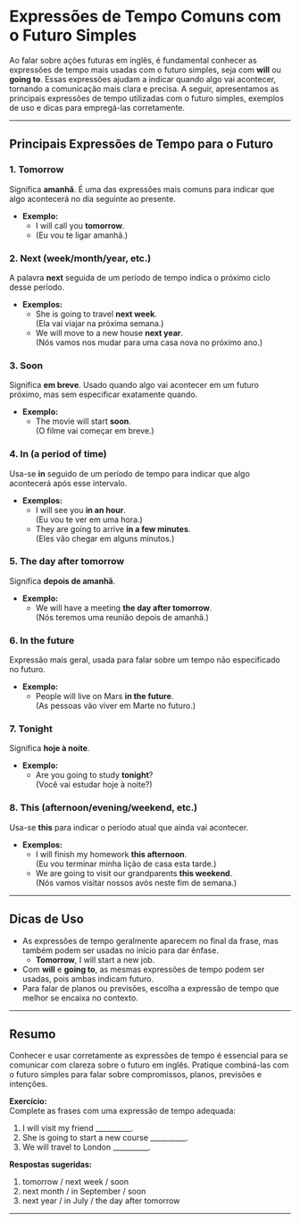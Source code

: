 
# Expressões de Tempo Comuns com o Futuro Simples

Ao falar sobre ações futuras em inglês, é fundamental conhecer as expressões de tempo mais usadas com o futuro simples, seja com **will** ou **going to**. Essas expressões ajudam a indicar quando algo vai acontecer, tornando a comunicação mais clara e precisa. A seguir, apresentamos as principais expressões de tempo utilizadas com o futuro simples, exemplos de uso e dicas para empregá-las corretamente.

---

## Principais Expressões de Tempo para o Futuro

### 1. **Tomorrow**  
Significa **amanhã**. É uma das expressões mais comuns para indicar que algo acontecerá no dia seguinte ao presente.

- **Exemplo:**  
  - I will call you **tomorrow**.  
  - (Eu vou te ligar amanhã.)

### 2. **Next (week/month/year, etc.)**  
A palavra **next** seguida de um período de tempo indica o próximo ciclo desse período.

- **Exemplos:**  
  - She is going to travel **next week**.  
    (Ela vai viajar na próxima semana.)
  - We will move to a new house **next year**.  
    (Nós vamos nos mudar para uma casa nova no próximo ano.)

### 3. **Soon**  
Significa **em breve**. Usado quando algo vai acontecer em um futuro próximo, mas sem especificar exatamente quando.

- **Exemplo:**  
  - The movie will start **soon**.  
    (O filme vai começar em breve.)

### 4. **In (a period of time)**  
Usa-se **in** seguido de um período de tempo para indicar que algo acontecerá após esse intervalo.

- **Exemplos:**  
  - I will see you **in an hour**.  
    (Eu vou te ver em uma hora.)
  - They are going to arrive **in a few minutes**.  
    (Eles vão chegar em alguns minutos.)

### 5. **The day after tomorrow**  
Significa **depois de amanhã**.

- **Exemplo:**  
  - We will have a meeting **the day after tomorrow**.  
    (Nós teremos uma reunião depois de amanhã.)

### 6. **In the future**  
Expressão mais geral, usada para falar sobre um tempo não especificado no futuro.

- **Exemplo:**  
  - People will live on Mars **in the future**.  
    (As pessoas vão viver em Marte no futuro.)

### 7. **Tonight**  
Significa **hoje à noite**.

- **Exemplo:**  
  - Are you going to study **tonight**?  
    (Você vai estudar hoje à noite?)

### 8. **This (afternoon/evening/weekend, etc.)**  
Usa-se **this** para indicar o período atual que ainda vai acontecer.

- **Exemplos:**  
  - I will finish my homework **this afternoon**.  
    (Eu vou terminar minha lição de casa esta tarde.)
  - We are going to visit our grandparents **this weekend**.  
    (Nós vamos visitar nossos avós neste fim de semana.)

---

## Dicas de Uso

- As expressões de tempo geralmente aparecem no final da frase, mas também podem ser usadas no início para dar ênfase.
  - **Tomorrow**, I will start a new job.
- Com **will** e **going to**, as mesmas expressões de tempo podem ser usadas, pois ambas indicam futuro.
- Para falar de planos ou previsões, escolha a expressão de tempo que melhor se encaixa no contexto.

---

## Resumo

Conhecer e usar corretamente as expressões de tempo é essencial para se comunicar com clareza sobre o futuro em inglês. Pratique combiná-las com o futuro simples para falar sobre compromissos, planos, previsões e intenções.

**Exercício:**  
Complete as frases com uma expressão de tempo adequada:

1. I will visit my friend __________.
2. She is going to start a new course __________.
3. We will travel to London __________.

**Respostas sugeridas:**  
1. tomorrow / next week / soon  
2. next month / in September / soon  
3. next year / in July / the day after tomorrow

---
```